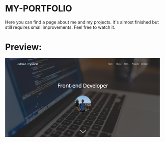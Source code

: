 # MY-PORTFOLIO
Here you can find a page about me and my projects. It's almost finished but still requires small improvements. Feel free to watch it.
# Preview:
![layout](portfolio.jpg)
